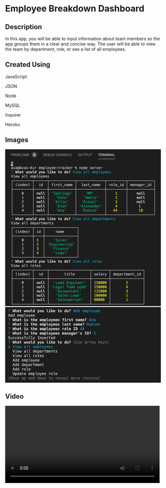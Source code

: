 # Employee Breakdown Dashboard

## Description
In this app, you will be able to input information about team members so the app groups them in a clear and concise way. The user will be able to view the team by department, role, or see a list of all employees.

## Created Using
JavaScript

JSON

Node

MySQL

Inquirer

Heroku

## Images
<img src="Assets/emptracker1.png">
<img src="Assets/emptracker2.png">

## Video
<div>
<video controls preload width=500>
<source src="https://github.com/avatl/employee-tracker/blob/main/Assets/employee-tracker.mov/" type="video/quicktime">
</video>
</div>


